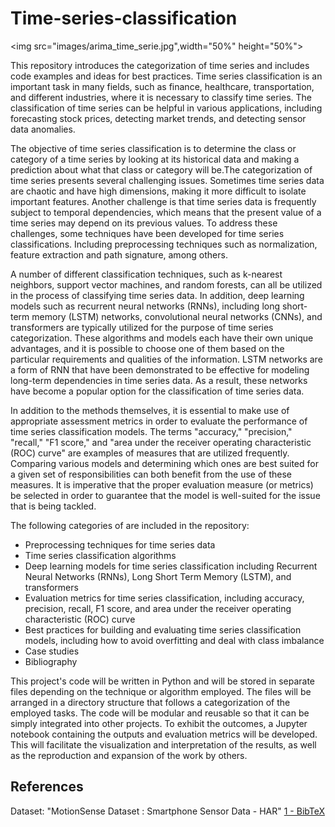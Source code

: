 # Time-series-classification

<img src="images/arima_time_serie.jpg",width="50%" height="50%">

This repository introduces the categorization of time series and includes code examples and ideas for best practices. Time series classification is an important task in many fields, such as finance, healthcare, transportation, and different industries, where it is necessary to classify time series. The classification of time series can be helpful in various applications, including forecasting stock prices, detecting market trends, and detecting sensor data anomalies.

The objective of time series classification is to determine the class or category of a time series by looking at its historical data and making a prediction about what that class or category will be.The categorization of time series presents several challenging issues. Sometimes time series data are chaotic and have high dimensions, making it more difficult to isolate important features. Another challenge is that time series data is frequently subject to temporal dependencies, which means that the present value of a time series may depend on its previous values. To address these challenges, some techniques have been developed for time series classifications. Including preprocessing techniques such as normalization, feature extraction and path signature, among others.

A number of different classification techniques, such as k-nearest neighbors, support vector machines, and random forests, can all be utilized in the process of classifying time series data. In addition, deep learning models such as recurrent neural networks (RNNs), including long short-term memory (LSTM) networks, convolutional neural networks (CNNs), and transformers are typically utilized for the purpose of time series categorization. These algorithms and models each have their own unique advantages, and it is possible to choose one of them based on the particular requirements and qualities of the information. LSTM networks are a form of RNN that have been demonstrated to be effective for modeling long-term dependencies in time series data. As a result, these networks have become a popular option for the classification of time series data.

In addition to the methods themselves, it is essential to make use of appropriate assessment metrics in order to evaluate the performance of time series classification models. The terms "accuracy," "precision," "recall," "F1 score," and "area under the receiver operating characteristic (ROC) curve" are examples of measures that are utilized frequently. Comparing various models and determining which ones are best suited for a given set of responsibilities can both benefit from the use of these measures. It is imperative that the proper evaluation measure (or metrics) be selected in order to guarantee that the model is well-suited for the issue that is being tackled.


The following categories of are included in the repository:

<ul>
  <li>Preprocessing techniques for time series data</li>
  <li>Time series classification algorithms</li>
  <li>Deep learning models for time series classification including Recurrent Neural Networks (RNNs), Long Short Term Memory (LSTM), and transformers</li>
  <li>Evaluation metrics for time series classification, including accuracy, precision, recall, F1 score, and area under the receiver operating characteristic (ROC) curve</li>
  <li>Best practices for building and evaluating time series classification models, including how to avoid overfitting and deal with class imbalance</li>
  <li>Case studies</li>
  <li>Bibliography</li>
</ul>

This project's code will be written in Python and will be stored in separate files depending on the technique or algorithm employed. The files will be arranged in a directory structure that follows a categorization of the employed tasks. The code will be modular and reusable so that it can be simply integrated into other projects. To exhibit the outcomes, a Jupyter notebook containing the outputs and evaluation metrics will be developed. This will facilitate the visualization and interpretation of the results, as well as the reproduction and expansion of the work by others.

## References
Dataset: "MotionSense Dataset : Smartphone Sensor Data - HAR" [1 - BibTeX](CITATION.bib)
